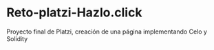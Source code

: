 # Reto-platzi-Hazlo.click
Proyecto final de Platzi, creación de una página implementando Celo y Solidity
